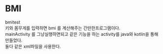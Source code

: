 # BMI
bmitest   
키와 몸무게를 입력하면 bmi 를 계산해주는 간딴한프로그램이다.   
mainActivity  를 그냥실행하면되고 같은 기능을 하는 activity를 java와 kotlin을 통해 만들었다.   
둘다 같은 xml파일을 사용한다.   
